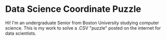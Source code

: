 # Data Science Coordinate Puzzle

Hi! I'm an undergraduate Senior from Boston University studying computer science. This is my work to solve a .CSV "puzzle" posted on the internet for data scientists.
